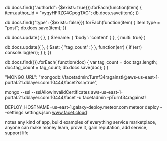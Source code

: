 db.docs.find({"authorId": {$exists: true}}).forEach(function(item)
{
        item.author_id = "vyqyHFRZG4CpogTAG";
        db.docs.save(item);
})


db.docs.find({"type": {$exists: false}}).forEach(function(item)
{
        item.type = "post";
        db.docs.save(item);
})


db.docs.update( { }, { $rename: { 'body': 'content' } }, { multi: true} )




db.docs.update({
            }, {
                $set: {
                    "tag_count": 
                }
            },
            function(err) {
                if (err) console.log(err);
            }
        );
    })


db.docs.find({}).forEach(
    function(doc) {
        var tag_count = doc.tags.length;
        doc.tag_count = tag_count;
        db.docs.save(doc);
    }
)


"MONGO_URL": "mongodb://facetadmin:Turnf34ragainst!@aws-us-east-1-portal.21.dblayer.com:10444/facet?ssl=true",


mongo --ssl --sslAllowInvalidCertificates aws-us-east-1-portal.21.dblayer.com:10444/facet -u facetadmin -pTurnf34ragainst!

DEPLOY_HOSTNAME=us-east-1.galaxy-deploy.meteor.com meteor deploy --settings settings.json www.facet.cloud


notes
    any kind of app, build examples of everything
    service marketplace, anyone can make money
    learn, prove it, gain reputation, add service, support life